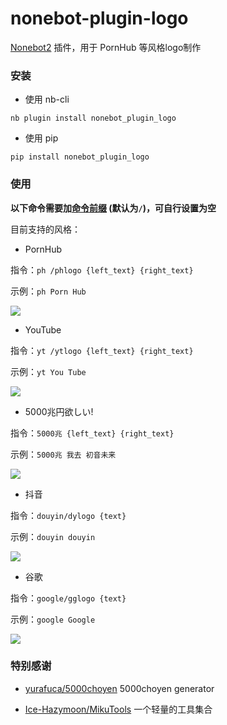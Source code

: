 # nonebot-plugin-logo

[Nonebot2](https://github.com/nonebot/nonebot2) 插件，用于 PornHub 等风格logo制作


### 安装

- 使用 nb-cli

```
nb plugin install nonebot_plugin_logo
```

- 使用 pip

```
pip install nonebot_plugin_logo
```


### 使用

**以下命令需要加[命令前缀](https://v2.nonebot.dev/docs/api/config#Config-command_start) (默认为`/`)，可自行设置为空**

目前支持的风格：

 - PornHub

指令：`ph /phlogo {left_text} {right_text}`

示例：`ph Porn Hub`

<div align="left">
  <img src="./examples/1.png" />
</div>

 - YouTube

指令：`yt /ytlogo {left_text} {right_text}`

示例：`yt You Tube`

<div align="left">
  <img src="./examples/2.png" />
</div>

 - 5000兆円欲しい!

指令：`5000兆 {left_text} {right_text}`

示例：`5000兆 我去 初音未来`

<div align="left">
  <img src="./examples/3.png" />
</div>

 - 抖音

指令：`douyin/dylogo {text}`

示例：`douyin douyin`

<div align="left">
  <img src="./examples/4.gif" />
</div>

 - 谷歌

指令：`google/gglogo {text}`

示例：`google Google`

<div align="left">
  <img src="./examples/5.png" />
</div>


### 特别感谢

- [yurafuca/5000choyen](https://github.com/yurafuca/5000choyen) 5000choyen generator

- [Ice-Hazymoon/MikuTools](https://github.com/Ice-Hazymoon/MikuTools) 一个轻量的工具集合
